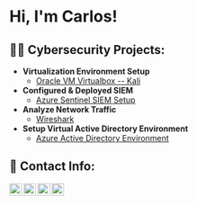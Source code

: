 <h1>Hi, I'm Carlos!
<h2>👨‍💻 Cybersecurity Projects:</h2>

- <b>Virtualization Environment Setup</b>
  - [Oracle VM Virtualbox -- Kali](https://www.google.com/)
- <b>Configured & Deployed SIEM</b>
  - [Azure Sentinel SIEM Setup](https://www.google.com/) 
- <b>Analyze Network Traffic</b>
  - [Wireshark](https://www.google.com/)
- <b> Setup Virtual Active Directory Environment </b>
  - [Azure Active Directory Environment ](https://www.google.com/)




<h2> 🤳 Contact Info:</h2>

[<img align="left" alt="JoshMadakor | YouTube" width="22px" src="https://cdn.jsdelivr.net/npm/simple-icons@v3/icons/youtube.svg" />][youtube]
[<img align="left" alt="JoshMadakor | Twitter" width="22px" src="https://cdn.jsdelivr.net/npm/simple-icons@v3/icons/twitter.svg" />][twitter]
[<img align="left" alt="JoshMadakor | LinkedIn" width="22px" src="https://cdn.jsdelivr.net/npm/simple-icons@v3/icons/linkedin.svg" />][linkedin]
[<img align="left" alt="JoshMadakor | Instagram" width="22px" src="https://cdn.jsdelivr.net/npm/simple-icons@v3/icons/instagram.svg" />][instagram]

[twitter]: https://twitter.com/
[youtube]: https://www.youtube.com/
[instagram]: https://www.instagram.com/
[linkedin]: https://linkedin.com/

